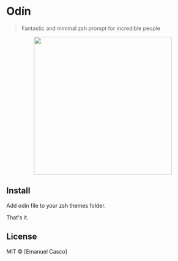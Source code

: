 # Odín

> Fantastic and minimal zsh prompt for incredible people

<div style="text-align:center"><img src="http://g.recordit.co/ZmSk9AOeo3.gif" width="360"></div>



## Install

Add odin file to your zsh themes folder. 

That's it.

## License

MIT © [Emanuel Casco]

